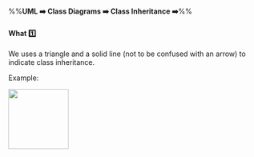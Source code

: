 <link rel="stylesheet" href="{{baseUrl}}/css/textbook.css">

<div class="website-content">

%%**UML :arrow_right: Class Diagrams :arrow_right: Class Inheritance :arrow_right:**%%

#### What :one:

<div id="main">

We uses a triangle and a solid line (not to be confused with an arrow) to indicate class inheritance.

<tip-box>

Example:

<img src="{{baseUrl}}/uml/classDiagrams/classInheritance/what/images/report.png" height="120" />
<p/>

</tip-box>

</div>
</div>
